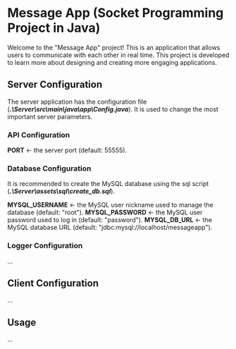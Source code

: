 # Message App (Socket Programming Project in Java)
Welcome to the "Message App" project! This is an application that allows users 
to communicate with each other in real time. This project is developed to learn 
more about designing and creating more engaging applications.

## Server Configuration
The server application has the configuration file (***.\Server\src\main\java\app\Config.java***).
It is used to change the most important server parameters.

### API Configuration
**PORT** <- the server port (default: 55555).

### Database Configuration
It is recommended to create the MySQL database using the sql script (***.\Server\assets\sql\create_db.sql***).

**MYSQL_USERNAME** <- the MySQL user nickname used to manage the database (default: "root").
**MYSQL_PASSWORD** <- the MySQL user password used to log in (default: "password").
**MYSQL_DB_URL** <- the MySQL database URL (default: "jdbc:mysql://localhost/messageapp").

### Logger Configuration
...

## Client Configuration
...

## Usage
...
